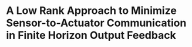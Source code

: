 # A Low Rank Approach to Minimize Sensor-to-Actuator Communication in Finite Horizon Output Feedback

